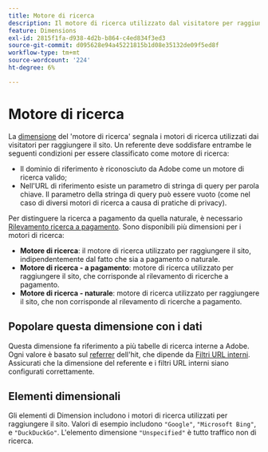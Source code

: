 ```yaml
---
title: Motore di ricerca
description: Il motore di ricerca utilizzato dal visitatore per raggiungere il sito.
feature: Dimensions
exl-id: 2815f1fa-d938-4d2b-b864-c4ed834f3ed3
source-git-commit: d095628e94a45221815b1d08e35132de09f5ed8f
workflow-type: tm+mt
source-wordcount: '224'
ht-degree: 6%

---
```


# Motore di ricerca

La [dimensione](overview.md) del &#39;motore di ricerca&#39; segnala i motori di ricerca utilizzati dai visitatori per raggiungere il sito. Un referente deve soddisfare entrambe le seguenti condizioni per essere classificato come motore di ricerca:

* Il dominio di riferimento è riconosciuto da Adobe come un motore di ricerca valido;
* Nell&#39;URL di riferimento esiste un parametro di stringa di query per parola chiave. Il parametro della stringa di query può essere vuoto (come nel caso di diversi motori di ricerca a causa di pratiche di privacy).

Per distinguere la ricerca a pagamento da quella naturale, è necessario [Rilevamento ricerca a pagamento](/help/admin/admin/c-manage-report-suites/c-edit-report-suites/general/paid-search-detection/paid-search-detection.md). Sono disponibili più dimensioni per i motori di ricerca:

* **Motore di ricerca**: il motore di ricerca utilizzato per raggiungere il sito, indipendentemente dal fatto che sia a pagamento o naturale.
* **Motore di ricerca - a pagamento**: motore di ricerca utilizzato per raggiungere il sito, che corrisponde al rilevamento di ricerche a pagamento.
* **Motore di ricerca - naturale**: motore di ricerca utilizzato per raggiungere il sito, che non corrisponde al rilevamento di ricerche a pagamento.

## Popolare questa dimensione con i dati

Questa dimensione fa riferimento a più tabelle di ricerca interne a Adobe. Ogni valore è basato sul [referrer](referrer.md) dell&#39;hit, che dipende da [Filtri URL interni](/help/admin/admin/c-manage-report-suites/c-edit-report-suites/general/internal-url-filter-admin.md). Assicurati che la dimensione del referente e i filtri URL interni siano configurati correttamente.

## Elementi dimensionali

Gli elementi di Dimension includono i motori di ricerca utilizzati per raggiungere il sito. Valori di esempio includono `"Google"`, `"Microsoft Bing"`, e `"DuckDuckGo"`. L&#39;elemento dimensione `"Unspecified"` è tutto traffico non di ricerca.
